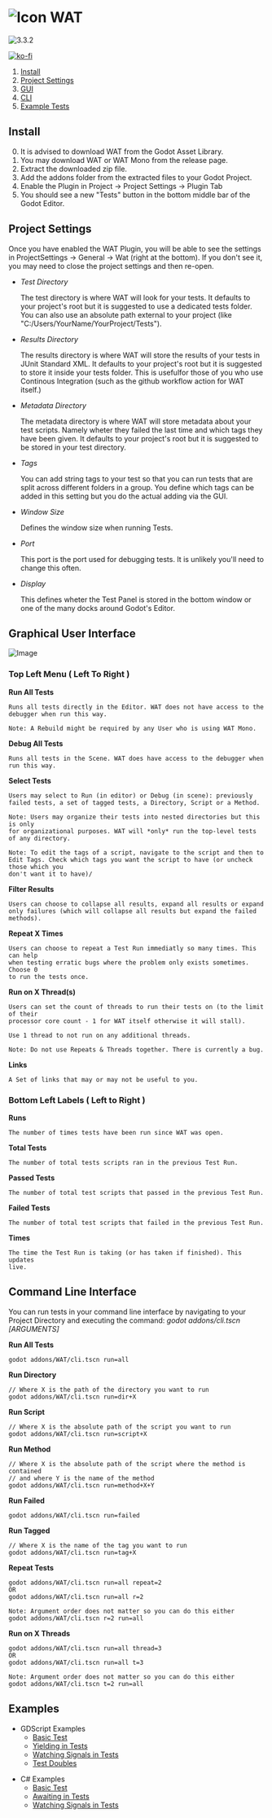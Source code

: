 # ![Icon](./icon.svg) WAT
![3.3.2](https://github.com/CodeDarigan/WAT-GDScript/workflows/%20%20Godot%203.3.2%20%20/badge.svg)

[![ko-fi](https://www.ko-fi.com/img/githubbutton_sm.svg)](https://ko-fi.com/Q5Q51D9K5)

1. [Install](#Install)
2. [Project Settings](#ProjectSettings)
3. [GUI](#GUI)
4. [CLI](#CLI)
5. [Example Tests](#Examples)

## Install
<a name="Install"></a>

0. It is advised to download WAT from the Godot Asset Library.
1. You may download WAT or WAT Mono from the release page.
2. Extract the downloaded zip file.
3. Add the addons folder from the extracted files to your Godot Project.
4. Enable the Plugin in Project -> Project Settings -> Plugin Tab
5. You should see a new "Tests" button in the bottom middle bar of the Godot Editor.

## Project Settings
<a name="ProjectSettings"></a>
Once you have enabled the WAT Plugin, you will be able to see the settings in 
ProjectSettings -> General -> Wat (right at the bottom). If you don't see it, you may
need to close the project settings and then re-open.

- *Test Directory*

    The test directory is where WAT will look for your tests. It defaults to your project's root
    but it is suggested to use a dedicated tests folder. You can also use an absolute path external to your
    project (like "C:/Users/YourName/YourProject/Tests").

- *Results Directory* 

    The results directory is where WAT will store the results of your tests in JUnit Standard XML. It defaults to
    your project's root but it is suggested to store it inside your tests folder. This is usefulfor those of you 
    who use Continous Integration (such as the github workflow action for WAT itself.) 

- *Metadata Directory*

    The metadata directory is where WAT will store metadata about your test scripts. Namely wheter they failed the last time and which tags they have been given. It defaults to your project's root but it is suggested to be stored in your
    test directory.

- *Tags*

    You can add string tags to your test so that you can run tests that are split across different folders in a group. You
    define which tags can be added in this setting but you do the actual adding via the GUI.

- *Window Size*

    Defines the window size when running Tests.

- *Port*

    This port is the port used for debugging tests. It is unlikely you'll need to change this often.

- *Display*

    This defines wheter the Test Panel is stored in the bottom window or one of the many docks around Godot's Editor.

## Graphical User Interface
<a name="GUI"></a>

![Image](/images/gui.png)


### Top Left Menu ( Left To Right )

__Run All Tests__

    Runs all tests directly in the Editor. WAT does not have access to the
    debugger when run this way.

    Note: A Rebuild might be required by any User who is using WAT Mono.

__Debug All Tests__

    Runs all tests in the Scene. WAT does have access to the debugger when
    run this way.

__Select Tests__

    Users may select to Run (in editor) or Debug (in scene): previously failed tests, a set of tagged tests, a Directory, Script or a Method.

    Note: Users may organize their tests into nested directories but this is only
    for organizational purposes. WAT will *only* run the top-level tests of any directory.

    Note: To edit the tags of a script, navigate to the script and then to Edit Tags. Check which tags you want the script to have (or uncheck those which you
    don't want it to have)/

__Filter Results__

    Users can choose to collapse all results, expand all results or expand only failures (which will collapse all results but expand the failed methods).

__Repeat X Times__

    Users can choose to repeat a Test Run immediatly so many times. This can help
    when testing erratic bugs where the problem only exists sometimes. Choose 0
    to run the tests once.

__Run on X Thread(s)__

    Users can set the count of threads to run their tests on (to the limit of their
    processor core count - 1 for WAT itself otherwise it will stall).

    Use 1 thread to not run on any additional threads.

    Note: Do not use Repeats & Threads together. There is currently a bug.

__Links__

    A Set of links that may or may not be useful to you.

### Bottom Left Labels ( Left to Right )

__Runs__

    The number of times tests have been run since WAT was open.

__Total Tests__

    The number of total tests scripts ran in the previous Test Run.

__Passed Tests__

    The number of total test scripts that passed in the previous Test Run.

__Failed Tests__

    The number of total test scripts that failed in the previous Test Run.

__Times__

    The time the Test Run is taking (or has taken if finished). This updates
    live.


## Command Line Interface
<a name="CLI"></a>
You can run tests in your command line interface by navigating to your Project Directory and executing the command:  *godot addons/cli.tscn [ARGUMENTS]*

__Run All Tests__

    godot addons/WAT/cli.tscn run=all

__Run Directory__

    // Where X is the path of the directory you want to run
    godot addons/WAT/cli.tscn run=dir+X

__Run Script__

    // Where X is the absolute path of the script you want to run
    godot addons/WAT/cli.tscn run=script+X

__Run Method__

    // Where X is the absolute path of the script where the method is contained
    // and where Y is the name of the method
    godot addons/WAT/cli.tscn run=method+X+Y

__Run Failed__

    godot addons/WAT/cli.tscn run=failed

__Run Tagged__

    // Where X is the name of the tag you want to run
    godot addons/WAT/cli.tscn run=tag+X

__Repeat Tests__

    godot addons/WAT/cli.tscn run=all repeat=2
    OR
    godot addons/WAT/cli.tscn run=all r=2

    Note: Argument order does not matter so you can do this either
    godot addons/WAT/cli.tscn r=2 run=all

__Run on X Threads__

    godot addons/WAT/cli.tscn run=all thread=3
    OR
    godot addons/WAT/cli.tscn run=all t=3

    Note: Argument order does not matter so you can do this either
    godot addons/WAT/cli.tscn t=2 run=all

## Examples
<a name="GDScriptExamples"></a>
- GDScript Examples
    - [Basic Test](/tests/examples/gdscript/example.test.gd)
    - [Yielding in Tests](/tests/examples/gdscript/yield.test.gd)
    - [Watching Signals in Tests](/test/examples/gdscript/watch_signals.test.gd)
    - [Test Doubles](/test/examples/gd/script/doubles)

<a name="CSharpExamples"></a>
- C# Examples
    - [Basic Test](/tests/examples/csharp/ExampleTest.cs)
    - [Awaiting in Tests](/test/examples/csharp/AwaitTest.cs)
    - [Watching Signals in Tests](/test/examples/csharp/WatchingSignalsTest.cs)








